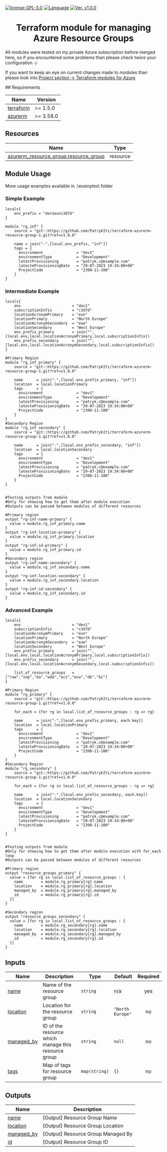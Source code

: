 <!-- [START BADGES] -->
<!-- Please keep comment here to allow auto update -->
[![license GPL-3.0](https://img.shields.io/github/license/PatrykIti/terraform-azurerm-resource-group-1?style=flat-square)](https://github.com/PatrykIti/terraform-azurerm-resource-group-1/blob/main/LICENSE)
[![Language](https://img.shields.io/badge/language-HCL-purple.svg?style=flat-square)](https://www.hashicorp.org)
[![Ver. v1.0.0](https://img.shields.io/badge/Ver.-v1.0.0-brightgreen.svg?style=flat-square)](https://github.com/PatrykIti/testing-gitactions/releases/tag/v1.0.0)
<!-- [END BADGES] -->
<h1 align="center">Terraform module for managing Azure Resource Groups</h1>

<p>All modules were tested on my private Azure subscription before merged here, so if you encountered some problems than please check twice your configuration ☺️ </p>

<p>If you want to keep an eye on current changes made to modules than please look into <a href="https://github.com/users/PatrykIti/projects/1">Project section -> Terraform modules for Azure</a></p>
<!-- BEGIN_TF_DOCS -->
## Requirements

| Name | Version |
|------|---------|
| <a name="requirement_terraform"></a> [terraform](#requirement\_terraform) | >= 1.5.0 |
| <a name="requirement_azurerm"></a> [azurerm](#requirement\_azurerm) | >= 3.58.0 |

## Resources

| Name | Type |
|------|------|
| [azurerm_resource_group.resource_group](https://registry.terraform.io/providers/hashicorp/azurerm/latest/docs/resources/resource_group) | resource |

## Module Usage
More usage examples available in .\examples\ folder
### Simple Example
```hcl
locals{
    env_prefix = "dev1eunc3d7d"
}

module "rg_inf" {
    source = "git::https://github.com/PatrykIti/terraform-azurerm-resource-group-1.git?ref=v1.0.0"

    name = join("-",[local.env_prefix, "inf"])
    tags = {
      environment               = "dev1"
      environmentType           = "Development"
      latestProvisioning        = "patryk.c@example.com"
      latesteProvisioningDate   = "29-07-2023 19:34:00+00"
      ProjectCode               = "2390-11-100"
    }
}
```
### Intermediate Example
```hcl
locals{
    env                       = "dev1"
    subscriptionInfix         = "c3d7d"
    locationAcronymPrimary    = "eun"
    locationPrimary           = "North Europe"
    locationAcronymSecondary  = "euw"
    locationSecondary         = "West Europe"
    env_prefix_primary        = join("",[local.env,local.locationAcronymPrimary,local.subscriptionInfix])
    env_prefix_secondary      = join("",[local.env,local.locationAcronymSecondary,local.subscriptionInfix])
}

#Primary Region
module "rg_inf_primary" {
    source = "git::https://github.com/PatrykIti/terraform-azurerm-resource-group-1.git?ref=v1.0.0"

    name      = join("-",[local.env_prefix_primary, "inf"])
    location  = local.locationPrimary
    tags      = {
      environment               = "dev1"
      environmentType           = "Development"
      latestProvisioning        = "patryk.c@example.com"
      latesteProvisioningDate   = "29-07-2023 19:34:00+00"
      ProjectCode               = "2390-11-100"
    }
}
#Secondary Region
module "rg_inf_secondary" {
    source = "git::https://github.com/PatrykIti/terraform-azurerm-resource-group-1.git?ref=v1.0.0"

    name      = join("-",[local.env_prefix_secondary, "inf"])
    location  = local.locationSecondary
    tags      = {
      environment               = "dev1"
      environmentType           = "Development"
      latestProvisioning        = "patryk.c@example.com"
      latesteProvisioningDate   = "29-07-2023 19:34:00+00"
      ProjectCode               = "2390-11-100"
    }
}


#Testing outputs from module
#Only for showing how to get them after module execution
#Outputs can be passed between modules of different resources

#Primary region
output "rg-inf-name-primary" {
  value = module.rg_inf_primary.name
}
output "rg-inf-location-primary" {
  value = module.rg_inf_primary.location
}
output "rg-inf-id-primary" {
  value = module.rg_inf_primary.id
}
#Secondary region
output "rg-inf-name-secondary" {
  value = module.rg_inf_secondary.name
}
output "rg-inf-location-secondary" {
  value = module.rg_inf_secondary.location
}
output "rg-inf-id-secondary" {
  value = module.rg_inf_secondary.id
}
```
### Advanced Example
```hcl
locals{
    env                       = "dev1"
    subscriptionInfix         = "c3d7d"
    locationAcronymPrimary    = "eun"
    locationPrimary           = "North Europe"
    locationAcronymSecondary  = "euw"
    locationSecondary         = "West Europe"
    env_prefix_primary        = join("",[local.env,local.locationAcronymPrimary,local.subscriptionInfix])
    env_prefix_secondary      = join("",[local.env,local.locationAcronymSecondary,local.subscriptionInfix])

    list_of_resource_groups   = ["raw","snp","da","wda","ecs","ecw","db","bi"]
}

#Primary Region
module "rg_primary" {
    source = "git::https://github.com/PatrykIti/terraform-azurerm-resource-group-1.git?ref=v1.0.0"

    for_each = {for rg in local.list_of_resource_groups : rg => rg}

    name      = join("-",[local.env_prefix_primary, each.key])
    location  = local.locationPrimary
    tags      = {
      environment               = "dev1"
      environmentType           = "Development"
      latestProvisioning        = "patryk.c@example.com"
      latesteProvisioningDate   = "29-07-2023 19:34:00+00"
      ProjectCode               = "2390-11-100"
    }
}
#Secondary Region
module "rg_secondary" {
    source = "git::https://github.com/PatrykIti/terraform-azurerm-resource-group-1.git?ref=v1.0.0"
    
    for_each = {for rg in local.list_of_resource_groups : rg => rg}

    name      = join("-",[local.env_prefix_secondary, each.key])
    location  = local.locationSecondary
    tags      = {
      environment               = "dev1"
      environmentType           = "Development"
      latestProvisioning        = "patryk.c@example.com"
      latesteProvisioningDate   = "29-07-2023 19:34:00+00"
      ProjectCode               = "2390-11-100"
    }
}


#Testing outputs from module
#Only for showing how to get them after module execution with for_each loop
#Outputs can be passed between modules of different resources

#Primary region
output "resource_groups_primary" {
  value = [for rg in local.list_of_resource_groups : {
    name        = module.rg_primary[rg].name
    location    = module.rg_primary[rg].location
    managed_by  = module.rg_primary[rg].managed_by
    id          = module.rg_primary[rg].id
  }]
}

#Secondary region
output "resource_groups_secondary" {
  value = [for rg in local.list_of_resource_groups : {
    name        = module.rg_secondary[rg].name
    location    = module.rg_secondary[rg].location
    managed_by  = module.rg_secondary[rg].managed_by
    id          = module.rg_secondary[rg].id
  }]
}
```

## Inputs

| Name | Description | Type | Default | Required |
|------|-------------|------|---------|:--------:|
| <a name="input_name"></a> [name](#input\_name) | Name of the resource group | `string` | n/a | yes |
| <a name="input_location"></a> [location](#input\_location) | Location for the resource group | `string` | `"North Europe"` | no |
| <a name="input_managed_by"></a> [managed\_by](#input\_managed\_by) | ID of the resource which manage this resource group | `string` | `null` | no |
| <a name="input_tags"></a> [tags](#input\_tags) | Map of tags for resource group | `map(string)` | `{}` | no |

## Outputs

| Name | Description |
|------|-------------|
| <a name="output_name"></a> [name](#output\_name) | [Output] Resource Group Name |
| <a name="output_location"></a> [location](#output\_location) | [Output] Resource Group Location |
| <a name="output_managed_by"></a> [managed\_by](#output\_managed\_by) | [Output] Resource Group Managed By |
| <a name="output_id"></a> [id](#output\_id) | [Output] Resource Group ID |
<!-- END_TF_DOCS -->